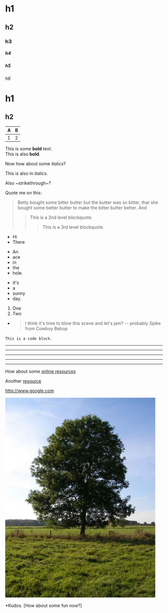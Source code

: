 <!-- atx style headers-->
# h1
## h2
### h3
##### h4
##### h5
###### h6

<!-- setext style headers-->
h1
===

h2
---

<table>
    <thead>
        <tr>
            <th>A</th>
            <th>B</th>
        </tr>
    </thead>
    <tbody>
        <tr>
            <td>1</td>
            <td>2</td>
        </tr>
    </tbody>
</table>

<!-- Emphasis -->
This is some **bold** text.  
This is also __bold__.

Now how about some *italics*?

This is also in _italics_.

Also ~strikethrough~?


Quote me on this:
> Betty bought some bitter butter
> but the butter was so bitter,
> that she bought some better butter
> to make the bitter butter better.
And
> > This is a 2nd level blockquote.
> > > This is a 3rd level blockquote.

<!-- Unordered lists -->
* Hi
* There

- An
- ace
- in
- the
- hole.

+ It's
+ a
+ sunny
+ day.

<!-- Ordered list -->
1. One
2. Two

<!-- Some longer list items -->
<!-- You can indent longer list items to make them look better. -->
* > I think it's time to blow this scene
  > and let's jam?
  -- probably Spike from Cowboy Bebop

<!-- Code blocks -->
`This is a code block.`

<!-- Horizontal rules -->
<!-- All these are same <hr> tags -->
* * *

***

*****

- - -

---------------------

<!-- Links -->

How about some [online resources](http://www.google.com "Google")

<!-- The text in double quotes after the URL is the title of the link -->
Another [resource](http://www.wikipedia.org)


<!-- The following is an automatic link -->
<http://www.google.com>
<!-- Images -->
<!-- Also. Images must be in same repo.
Or you might have to implement something like downloading online images using link -->
![Image of a tree](./tree.jpg "Tree is a thing")
<!-- Last string is optional title. -->


<!-- Using backslash to escape chars -->
\*Kudos. \[How about some fun now?]
